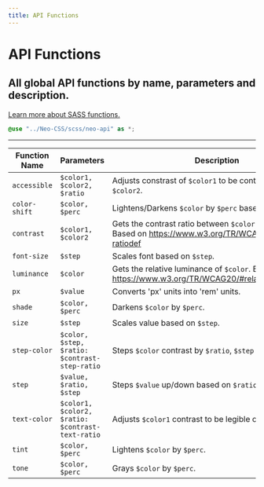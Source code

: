 ```yaml
---
title: API Functions
---
```


# API Functions
## All global API functions by name, parameters and description.

[Learn more about SASS functions.](https://sass-lang.com/documentation/at-rules/function)

```scss
@use "../Neo-CSS/scss/neo-api" as *;
```
---

| Function Name | Parameters | Description |
| ------------- | ---------- | ----------- |
| `accessible` | `$color1, $color2, $ratio` | Adjusts constrast of `$color1` to be contrast `$ratio` on `$color2`. |
| `color-shift` | `$color, $perc` | Lightens/Darkens `$color` by `$perc` based on lightness. |
| `contrast` | `$color1, $color2` | Gets the contrast ratio between `$color1` and `$color2`. Based on <https://www.w3.org/TR/WCAG20/#contrast-ratiodef> |
| `font-size` | `$step` | Scales font based on `$step`. |
| `luminance` | `$color` | Gets the relative luminance of `$color`. Based on <https://www.w3.org/TR/WCAG20/#relativeluminancedef> |
| `px` | `$value` | Converts 'px' units into 'rem' units. |
| `shade` | `$color, $perc` | Darkens `$color` by `$perc`. |
| `size` | `$step` | Scales value based on `$step`. |
| `step-color` | `$color, $step, $ratio: $contrast-step-ratio` | Steps `$color` contrast by `$ratio`, `$step` number of times. |
| `step` | `$value, $ratio, $step` | Steps `$value` up/down based on `$ratio`. |
| `text-color` | `$color1, $color2, $ratio: $contrast-text-ratio` | Adjusts `$color1` contrast to be legible on `$color2`. |
| `tint` | `$color, $perc` | Lightens `$color` by `$perc`. |
| `tone` | `$color, $perc` | Grays `$color` by `$perc`. |